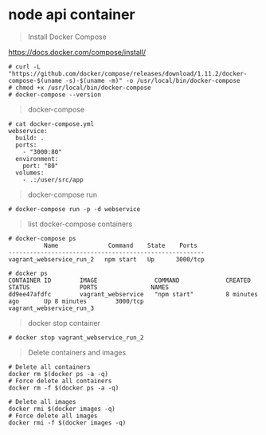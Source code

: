 # node api container

> Install Docker Compose

https://docs.docker.com/compose/install/

```
# curl -L "https://github.com/docker/compose/releases/download/1.11.2/docker-compose-$(uname -s)-$(uname -m)" -o /usr/local/bin/docker-compose
# chmod +x /usr/local/bin/docker-compose
# docker-compose --version
```

> docker-compose

```
# cat docker-compose.yml 
webservice:
  build: . 
  ports:
    - "3000:80"
  environment: 
    port: "80"
  volumes:
    - .:/user/src/app
```

> docker-compose run

```
# docker-compose run -p -d webservice
```

> list docker-compose containers

```
# docker-compose ps
          Name              Command    State    Ports   
-------------------------------------------------------
vagrant_webservice_run_2   npm start   Up      3000/tcp 

# docker ps
CONTAINER ID        IMAGE                COMMAND             CREATED             STATUS              PORTS               NAMES
dd9ee47afdfc        vagrant_webservice   "npm start"         8 minutes ago       Up 8 minutes        3000/tcp            vagrant_webservice_run_3
```

> docker stop container

```
# docker stop vagrant_webservice_run_2
```

> Delete containers and images

```
# Delete all containers
docker rm $(docker ps -a -q)
# Force delete all containers
docker rm -f $(docker ps -a -q)

# Delete all images
docker rmi $(docker images -q)
# Force delete all images
docker rmi -f $(docker images -q)
```
